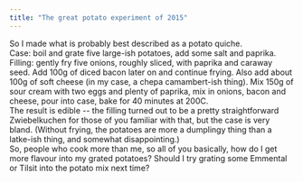 ```yaml
---
title: "The great potato experiment of 2015"
---
```


<p>So I made what is probably best described as a potato quiche.
<br/>
Case: boil and grate five large-ish potatoes, add some salt and paprika.
<br/>
Filling: gently fry five onions, roughly sliced, with paprika and caraway seed. Add 100g of diced bacon later on and continue frying. Also add about 100g of soft cheese (in my case, a chepa camambert-ish thing).
Mix 150g of sour cream with two eggs and plenty of paprika, mix in onions, bacon and cheese, pour into case, bake for 40 minutes at 200C.
<br/>
The result is edible -- the filling turned out to be a pretty straightforward Zwiebelkuchen for those of you familiar with that, but the case is very bland. (Without frying, the potatoes are more a dumplingy thing than a latke-ish thing, and somewhat disappointing.)
<br/>
<lj-cut>
<img src="http://ic.pics.livejournal.com/brotherelf/664118/6235/6235_600.jpg" alt="" title="">
</lj-cut>
<br/>
So, people who cook more than me, so all of you basically, how do I get more flavour into my grated potatoes? Should I try grating some Emmental or Tilsit into the potato mix next time?</p>
